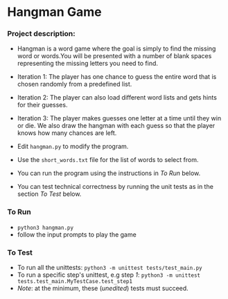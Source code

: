 # Hangman Game


### Project description: 
* Hangman is a word game where the goal is simply to find the missing word or words.You will be presented with a number of blank spaces representing the missing letters you need to find.
* Iteration 1: The player has one chance to guess the entire word that is chosen randomly from a predefined list.
* Iteration 2: The player can also load different word lists and gets hints for their guesses.
* Iteration 3: The player makes guesses one letter at a time until they win or die. We also draw the hangman with each guess so that the player knows how many chances are left.

* Edit `hangman.py` to modify the program.
* Use the `short_words.txt` file for the list of words to select from.
* You can run the program using the instructions in *To Run* below.
* You can test technical correctness by running the unit tests as in the section *To Test* below.

### To Run

* `python3 hangman.py`
* follow the input prompts to play the game

### To Test

* To run all the unittests: `python3 -m unittest tests/test_main.py`
* To run a specific step's unittest, e.g step *1*: `python3 -m unittest tests.test_main.MyTestCase.test_step1`
* _Note_: at the minimum, these (*unedited*) tests must succeed.
